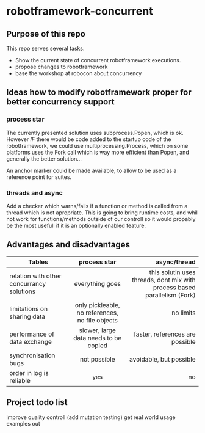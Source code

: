 # robotframework-concurrent

## Purpose of this repo
This repo serves several tasks.
 - Show the current state of concurrent robotframework executions.
 - propose changes to robotframework
 - base the workshop at robocon about concurrency

## Ideas how to modify robotframework proper for better concurrency support

### process star
The currently presented solution uses subprocess.Popen, which is ok.
However _IF_ there would be code added to the startup code of the robotframework, we could use multiprocessing.Process, which on some platforms uses the Fork call which is way more efficient than Popen, and generally the better solution...

An anchor marker could be made available, to allow to be used as a reference point for suites.

### threads and async
Add a checker which warns/fails if a function or method is called from a thread which is not apropriate. This is going to bring runtime costs, and whil not work for functions/methods outside of our controll so it would propably be the most usefull if it is an optionally enabled feature.

## Advantages and disadvantages
| Tables        | process star           | async/thread  |
| ------------- |:-------------:| -----:|
| relation with other concurrancy solutions | everything goes | this solutin uses threads, dont mix with process based parallelism (Fork) |
| limitations on sharing data      | only pickleable, no references, no file objects      |   no limits |
| performance of data exchange | slower, large data needs to be copied      |    faster, references are possible |
| synchronisation bugs | not possible      |    avoidable, but possible |
| order in log is reliable | yes      |    no |

## Project todo list
improve quality controll (add mutation testing)
get real world usage examples out
